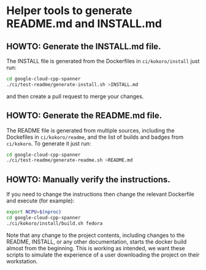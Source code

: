 # Helper tools to generate README.md and INSTALL.md

## HOWTO: Generate the INSTALL.md file.

The INSTALL file is generated from the Dockerfiles in `ci/kokoro/install`
just run:

```bash
cd google-cloud-cpp-spanner
./ci/test-readme/generate-install.sh >INSTALL.md
```

and then create a pull request to merge your changes.

## HOWTO: Generate the README.md file.

The README file is generated from multiple sources, including the Dockefiles in
`ci/kokoro/readme`, and the list of builds and badges from `ci/kokoro`. To
generate it just run:

```bash
cd google-cloud-cpp-spanner
./ci/test-readme/generate-readme.sh >README.md
```

## HOWTO: Manually verify the instructions.

If you need to change the instructions then change the relevant Dockerfile and
execute (for example):

```bash
export NCPU=$(nproc)
cd google-cloud-cpp-spanner
./ci/kokoro/install/build.sh fedora
```

Note that any change to the project contents, including changes to the README,
INSTALL, or any other documentation, starts the docker build almost from the
beginning. This is working as intended, we want these scripts to simulate the
experience of a user downloading the project on their workstation.
